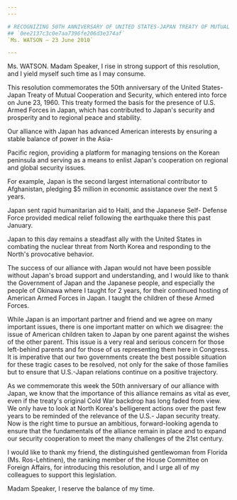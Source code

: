 ```yaml
---
---

# RECOGNIZING 50TH ANNIVERSARY OF UNITED STATES-JAPAN TREATY OF MUTUAL  COOPERATION AND SECURITY
## `0ee2137c3c0e7aa7396fe206d3e374af`
`Ms. WATSON — 23 June 2010`

---
```



Ms. WATSON. Madam Speaker, I rise in strong support of this 
resolution, and I yield myself such time as I may consume.

This resolution commemorates the 50th anniversary of the United 
States-Japan Treaty of Mutual Cooperation and Security, which entered 
into force on June 23, 1960. This treaty formed the basis for the 
presence of U.S. Armed Forces in Japan, which has contributed to 
Japan's security and prosperity and to regional peace and stability.

Our alliance with Japan has advanced American interests by ensuring a 
stable balance of power in the Asia-


Pacific region, providing a platform for managing tensions on the 
Korean peninsula and serving as a means to enlist Japan's cooperation 
on regional and global security issues.

For example, Japan is the second largest international contributor to 
Afghanistan, pledging $5 million in economic assistance over the next 5 
years.



Japan sent rapid humanitarian aid to Haiti, and the Japanese Self-
Defense Force provided medical relief following the earthquake there 
this past January.

Japan to this day remains a steadfast ally with the United States in 
combating the nuclear threat from North Korea and responding to the 
North's provocative behavior.

The success of our alliance with Japan would not have been possible 
without Japan's broad support and understanding, and I would like to 
thank the Government of Japan and the Japanese people, and especially 
the people of Okinawa where I taught for 2 years, for their continued 
hosting of American Armed Forces in Japan. I taught the children of 
these Armed Forces.

While Japan is an important partner and friend and we agree on many 
important issues, there is one important matter on which we disagree: 
the issue of American children taken to Japan by one parent against the 
wishes of the other parent. This issue is a very real and serious 
concern for those left-behind parents and for those of us representing 
them here in Congress. It is imperative that our two governments create 
the best possible situation for these tragic cases to be resolved, not 
only for the sake of those families but to ensure that U.S.-Japan 
relations continue on a positive trajectory.

As we commemorate this week the 50th anniversary of our alliance with 
Japan, we know that the importance of this alliance remains as vital as 
ever, even if the treaty's original Cold War backdrop has long faded 
from view. We only have to look at North Korea's belligerent actions 
over the past few years to be reminded of the relevance of the U.S.-
Japan security treaty. Now is the right time to pursue an ambitious, 
forward-looking agenda to ensure that the fundamentals of the alliance 
remain in place and to expand our security cooperation to meet the many 
challenges of the 21st century.

I would like to thank my friend, the distinguished gentlewoman from 
Florida (Ms. Ros-Lehtinen), the ranking member of the House Committee 
on Foreign Affairs, for introducing this resolution, and I urge all of 
my colleagues to support this legislation.

Madam Speaker, I reserve the balance of my time.